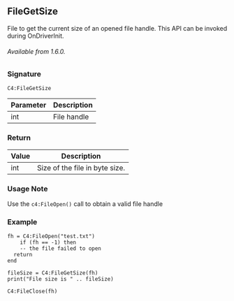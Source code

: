 ## FileGetSize

File to get the current size of an opened file handle. This API can be invoked during OnDriverInit.

###### Available from 1.6.0.



### Signature

`C4:FileGetSize`



| Parameter | Description |
| --- | --- |
| int | File handle |



### Return

| Value | Description |
| --- | --- |
| int | Size of the file in byte size. |



### Usage Note

Use the `c4:FileOpen()` call to obtain a valid file handle



### Example

```
fh = C4:FileOpen("test.txt")
	if (fh == -1) then
  	-- the file failed to open
  return
end

fileSize = C4:FileGetSize(fh)
print("File size is " .. fileSize)

C4:FileClose(fh)
```



